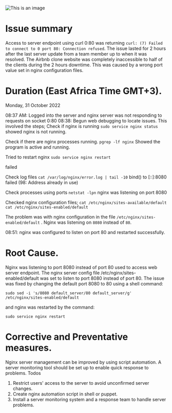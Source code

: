 ![This is an image](https://media.makeameme.org/created/if-you-could-436e34b63e.jpg)

# Issue summary
Access to server endpoint using curl 0:80 was returning `curl: (7) Failed to connect to 0 port 80: Connection refused`. The issue lasted for 2 hours after the last server update from a team member up to when it was resolved. The Airbnb clone website was completely inaccessible to half of the clients during the 2 hours downtime. This was caused by a wrong  port value set in nginx configuration files.

# Duration (East Africa Time GMT+3).
Monday, 31 October 2022


08:37 AM: Logged into the server and nginx server was not responding to requests on socket 0:80
08:38: Begun web debugging to locate issues. This involved the steps;
Check if nginx is running 
`sudo service nginx status`
showed nginx is not running.

Check if there are nginx processes running.
`pgrep -lf nginx`
Showed the program is active and running.

Tried to restart nginx
`sudo service nginx restart`

failed

Check log files
`cat /var/log/nginx/error.log | tail -10`
bind() to [::]:8080 failed (98: Address already in use)

Check processes using ports
`netstat -lpn`
nginx was listening on port 8080

Checked nginx configuration files;
`cat /etc/nginx/sites-available/default`
`cat /etc/nginx/sites-enabled/default`

The problem was with nginx configuration in the file 
`/etc/nginx/sites-enabled/default` . 
Nginx was listening on `8080` instead of `80`.

08:51: nginx was configured to listen on port 80 and restarted successfully.
# Root Cause.
Nginx was listening to port 8080 instead of port 80 used to access web server endpoint. The nginx server config file /etc/nginx/sites-enabled/default was set to listen to port 8080 instead of port 80. The issue was fixed by changing the default port 8080 to 80 using  a shell command:

`sudo sed -i 's/8080 default_server/80 default_server/g' /etc/nginx/sites-enabled/default`

and nginx was restarted by the command:

`sudo service nginx restart`

# Corrective and Preventative measures.
Nginx server management can be improved by using script automation. A server monitoring tool should be set up to enable quick response to problems.
Todos
1. Restrict users' access to the server to avoid unconfirmed server changes.
2. Create nginx automation script in shell or puppet.
3. Install a server monitoring system and a response team to handle server problems.
